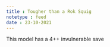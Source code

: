 ```yaml
---
title : Tougher than a Rok Squig
notetype : feed
date : 23-10-2021
---
```


This model has a 4++ invulnerable save